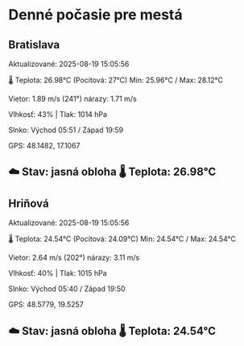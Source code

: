 ﻿# Denné počasie pre mestá

## Bratislava
Aktualizované: 2025-08-19 15:05:56

🌡️ Teplota: 26.98°C 
(Pocitová: 27°C)
Min: 25.96°C / Max: 28.12°C

Vietor: 1.89 m/s    (241°) 
nárazy: 1.71 m/s

Vlhkosť: 43% | Tlak: 1014 hPa

Slnko: Východ 05:51 / Západ 19:59

GPS: 48.1482, 17.1067

☁️ Stav: jasná obloha        🌡️ Teplota: 26.98°C
---

## Hriňová
Aktualizované: 2025-08-19 15:05:56

🌡️ Teplota: 24.54°C 
(Pocitová: 24.09°C)
Min: 24.54°C / Max: 24.54°C

Vietor: 2.64 m/s (202°)
nárazy: 3.11 m/s

Vlhkosť: 40% | Tlak: 1015 hPa

Slnko: Východ 05:40 / Západ 19:50

GPS: 48.5779, 19.5257

☁️ Stav: jasná obloha        🌡️ Teplota: 24.54°C
---
